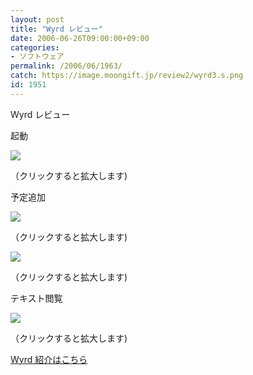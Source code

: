```yaml
---
layout: post
title: "Wyrd レビュー"
date: 2006-06-26T09:00:00+09:00
categories:
- ソフトウェア
permalink: /2006/06/1963/
catch: https://image.moongift.jp/review2/wyrd3.s.png
id: 1951
---
```

Wyrd レビュー  
<!--more-->

起動

  

[![](https://image.moongift.jp/review2/wyrd1.s.png)](https://image.moongift.jp/review2/wyrd1.png)  
  
（クリックすると拡大します)

  

予定追加

  

[![](https://image.moongift.jp/review2/wyrd2.s.png)](https://image.moongift.jp/review2/wyrd2.png)  
  
（クリックすると拡大します)

  

[![](https://image.moongift.jp/review2/wyrd3.s.png)](https://image.moongift.jp/review2/wyrd3.png)  
  
（クリックすると拡大します)

  

テキスト閲覧

  

[![](https://image.moongift.jp/review2/wyrd4.s.png)](https://image.moongift.jp/review2/wyrd4.png)  
  
（クリックすると拡大します)

  

[Wyrd 紹介はこちら](http://oss.moongift.jp/intro/i-1959.html)

